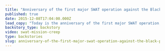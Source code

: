 ```yaml
---
title: "Anniversary of the first major SWAT operation against the Black Panthers"
published: true
date: 2015-12-08T17:04:00.000Z
lead_copy: "Today is the anniversary of the first major SWAT operation, which took place in 1969 against the Black Panthers and gave rise to what some see as this country's over militarized police."
backstory_type: backstory
video: swat-mission-creep
type: backstories
slug: anniversary-of-the-first-major-swat-operation-against-the-black-panthers
---
```



